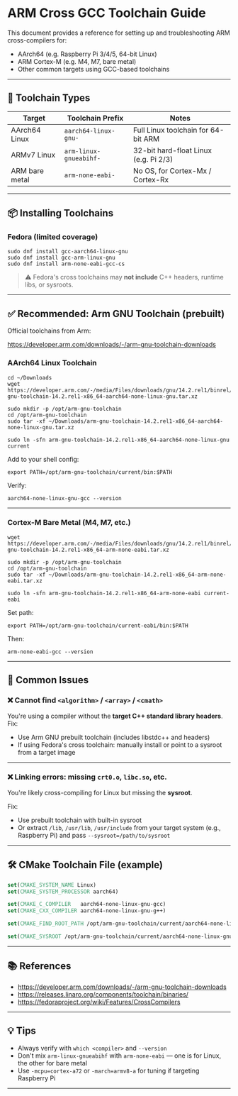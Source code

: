 # ARM Cross GCC Toolchain Guide

This document provides a reference for setting up and troubleshooting ARM cross-compilers for:

- AArch64 (e.g. Raspberry Pi 3/4/5, 64-bit Linux)
- ARM Cortex-M (e.g. M4, M7, bare metal)
- Other common targets using GCC-based toolchains

---

## 📁 Toolchain Types

| Target         | Toolchain Prefix       | Notes                                 |
|----------------|------------------------|---------------------------------------|
| AArch64 Linux  | `aarch64-linux-gnu-`   | Full Linux toolchain for 64-bit ARM   |
| ARMv7 Linux    | `arm-linux-gnueabihf-` | 32-bit hard-float Linux (e.g. Pi 2/3) |
| ARM bare metal | `arm-none-eabi-`       | No OS, for Cortex-Mx / Cortex-Rx      |

---

## 📦 Installing Toolchains

### Fedora (limited coverage)

```
sudo dnf install gcc-aarch64-linux-gnu
sudo dnf install gcc-arm-linux-gnu
sudo dnf install arm-none-eabi-gcc-cs
```

> ⚠️ Fedora's cross toolchains may **not include** C++ headers, runtime libs, or sysroots.

---

## ✅ Recommended: Arm GNU Toolchain (prebuilt)

Official toolchains from Arm:

https://developer.arm.com/downloads/-/arm-gnu-toolchain-downloads

### AArch64 Linux Toolchain

```
cd ~/Downloads
wget https://developer.arm.com/-/media/Files/downloads/gnu/14.2.rel1/binrel/arm-gnu-toolchain-14.2.rel1-x86_64-aarch64-none-linux-gnu.tar.xz

sudo mkdir -p /opt/arm-gnu-toolchain
cd /opt/arm-gnu-toolchain
sudo tar -xf ~/Downloads/arm-gnu-toolchain-14.2.rel1-x86_64-aarch64-none-linux-gnu.tar.xz

sudo ln -sfn arm-gnu-toolchain-14.2.rel1-x86_64-aarch64-none-linux-gnu current
```

Add to your shell config:

```
export PATH=/opt/arm-gnu-toolchain/current/bin:$PATH
```

Verify:

```
aarch64-none-linux-gnu-gcc --version
```

---

### Cortex-M Bare Metal (M4, M7, etc.)

```
wget https://developer.arm.com/-/media/Files/downloads/gnu/14.2.rel1/binrel/arm-gnu-toolchain-14.2.rel1-x86_64-arm-none-eabi.tar.xz

sudo mkdir -p /opt/arm-gnu-toolchain
cd /opt/arm-gnu-toolchain
sudo tar -xf ~/Downloads/arm-gnu-toolchain-14.2.rel1-x86_64-arm-none-eabi.tar.xz

sudo ln -sfn arm-gnu-toolchain-14.2.rel1-x86_64-arm-none-eabi current-eabi
```

Set path:

```
export PATH=/opt/arm-gnu-toolchain/current-eabi/bin:$PATH
```

Then:

```
arm-none-eabi-gcc --version
```

---

## 🧪 Common Issues

### ❌ Cannot find `<algorithm>` / `<array>` / `<cmath>`

You're using a compiler without the **target C++ standard library headers**. Fix:

- Use Arm GNU prebuilt toolchain (includes libstdc++ and headers)
- If using Fedora's cross toolchain: manually install or point to a sysroot from a target image

---

### ❌ Linking errors: missing `crt0.o`, `libc.so`, etc.

You're likely cross-compiling for Linux but missing the **sysroot**.

Fix:

- Use prebuilt toolchain with built-in sysroot
- Or extract `/lib`, `/usr/lib`, `/usr/include` from your target system (e.g., Raspberry Pi) and pass
  `--sysroot=/path/to/sysroot`

---

## 🛠 CMake Toolchain File (example)

```cmake
set(CMAKE_SYSTEM_NAME Linux)
set(CMAKE_SYSTEM_PROCESSOR aarch64)

set(CMAKE_C_COMPILER   aarch64-none-linux-gnu-gcc)
set(CMAKE_CXX_COMPILER aarch64-none-linux-gnu-g++)

set(CMAKE_FIND_ROOT_PATH /opt/arm-gnu-toolchain/current/aarch64-none-linux-gnu)

set(CMAKE_SYSROOT /opt/arm-gnu-toolchain/current/aarch64-none-linux-gnu)
```

---

## 📚 References

- https://developer.arm.com/downloads/-/arm-gnu-toolchain-downloads
- https://releases.linaro.org/components/toolchain/binaries/
- https://fedoraproject.org/wiki/Features/CrossCompilers

---

## 💡 Tips

- Always verify with `which <compiler>` and `--version`
- Don't mix `arm-linux-gnueabihf` with `arm-none-eabi` — one is for Linux, the other for bare metal
- Use `-mcpu=cortex-a72` or `-march=armv8-a` for tuning if targeting Raspberry Pi

---

